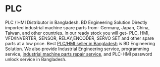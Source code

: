 # PLC
PLC / HMI Distributor in Bangladesh. BD Engineering Solution Directly imported industrial machine spare parts from- Germany, Japan, China, Taiwan, and other countries.
In our ready stock you will get- PLC, HMI, VFD/INVERTER, SENSOR, RELAY,ENCODER, SERVO SET and other spare parts at a low price. 
Best <a href="https://www.bdengineeringsolution.com">PLC/HMI seller in Bangladesh</a> is BD Engineering Solution. We also provide Industrial Engineering service, programming service, <a href="https://www.bdengineeringsolution.com">industrial machine parts repair service</a>, and PLC-HMI password unlock service in Bangladesh. 
